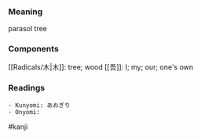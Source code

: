 ### Meaning

parasol tree

### Components

[[Radicals/木|木]]: tree; wood [[吾]]: I; my; our; one's own

### Readings

```
- Kunyomi: あおぎり
- Onyomi: 
```

#kanji
